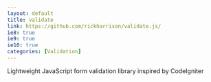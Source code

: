 ```yaml
---
layout: default
title: validate
link: https://github.com/rickharrison/validate.js/
ie8: true
ie9: true
ie10: true
categories: [Validation]
---
```

Lightweight JavaScript form validation library inspired by CodeIgniter
